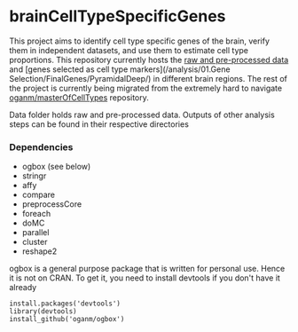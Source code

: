 # brainCellTypeSpecificGenes

This project aims to identify cell type specific genes of the brain, verify them in independent datasets, and use them to estimate cell type proportions. This repository currently hosts the [raw and pre-processed data](data) and [genes selected as cell type markers](/analysis/01.Gene Selection/FinalGenes/PyramidalDeep/) in different brain regions. The rest of the project is currently being migrated from the extremely hard to navigate [oganm/masterOfCellTypes](https://github.com/oganm/masterOfCellTypes) repository.

Data folder holds raw and pre-processed data. Outputs of other analysis steps can be found in their respective directories

### Dependencies
* ogbox (see below)
* stringr
* affy
* compare
* preprocessCore
* foreach
* doMC
* parallel
* cluster
* reshape2

ogbox is a general purpose package that is written for personal use. Hence it is not on CRAN. To get it, you need to install devtools if you don't have it already

```
install.packages('devtools')
library(devtools)
install_github('oganm/ogbox')
```
